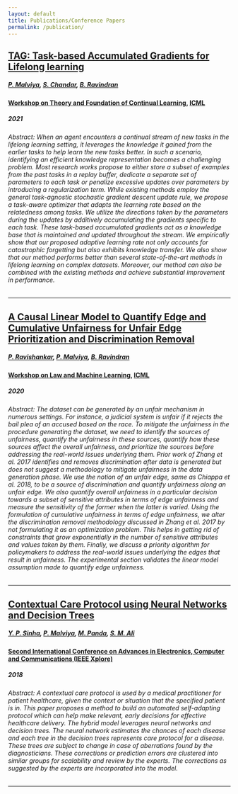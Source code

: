 ```yaml
---
layout: default
title: Publications/Conference Papers
permalink: /publication/
---
```


## [TAG: Task-based Accumulated Gradients for Lifelong learning](https://arxiv.org/abs/2105.05155)
##### [P. Malviya](https://in.linkedin.com/in/pranshumalviya2), [S. Chandar](http://sarathchandar.in), [B. Ravindran](http://www.cse.iitm.ac.in/~ravi/)
#### [Workshop on Theory and Foundation of Continual Learning](https://sites.google.com/view/cl-theory-icml2021/home), [ICML](https://icml.cc)
##### 2021
###### Abstract: When an agent encounters a continual stream of new tasks in the lifelong learning setting, it leverages the knowledge it gained from the earlier tasks to help learn the new tasks better. In such a scenario, identifying an efficient knowledge representation becomes a challenging problem. Most research works propose to either store a subset of examples from the past tasks in a replay buffer, dedicate a separate set of parameters to each task or penalize excessive updates over parameters by introducing a regularization term. While existing methods employ the general task-agnostic stochastic gradient descent update rule, we propose a task-aware optimizer that adapts the learning rate based on the relatedness among tasks. We utilize the directions taken by the parameters during the updates by additively accumulating the gradients specific to each task. These task-based accumulated gradients act as a knowledge base that is maintained and updated throughout the stream. We empirically show that our proposed adaptive learning rate not only accounts for catastrophic forgetting but also exhibits knowledge transfer. We also show that our method performs better than several state-of-the-art methods in lifelong learning on complex datasets. Moreover, our method can also be combined with the existing methods and achieve substantial improvement in performance. 

--------------------------------------------------
## [A Causal Linear Model to Quantify Edge and Cumulative Unfairness for Unfair Edge Prioritization and Discrimination Removal](https://arxiv.org/abs/2007.05516)
##### [P. Ravishankar](https://sites.google.com/view/pavanravishankar/home), [P. Malviya](https://in.linkedin.com/in/pranshumalviya2), [B. Ravindran](http://www.cse.iitm.ac.in/~ravi/)
#### [Workshop on Law and Machine Learning](https://sites.google.com/view/icml-law-and-ml-2020/), [ICML](https://icml.cc)
##### 2020
###### Abstract: The dataset can be generated by an unfair mechanism in numerous settings. For instance, a judicial system is unfair if it rejects the bail plea of an accused based on the race. To mitigate the unfairness in the procedure generating the dataset, we need to identify the sources of unfairness, quantify the unfairness in these sources, quantify how these sources affect the overall unfairness, and prioritize the sources before addressing the real-world issues underlying them. Prior work of Zhang et al. 2017 identifies and removes discrimination after data is generated but does not suggest a methodology to mitigate unfairness in the data generation phase. We use the notion of an unfair edge, same as Chiappa et al. 2018, to be a source of discrimination and quantify unfairness along an unfair edge. We also quantify overall unfairness in a particular decision towards a subset of sensitive attributes in terms of edge unfairness and measure the sensitivity of the former when the latter is varied. Using the formulation of cumulative unfairness in terms of edge unfairness, we alter the discrimination removal methodology discussed in Zhang et al. 2017 by not formulating it as an optimization problem. This helps in getting rid of constraints that grow exponentially in the number of sensitive attributes and values taken by them. Finally, we discuss a priority algorithm for policymakers to address the real-world issues underlying the edges that result in unfairness. The experimental section validates the linear model assumption made to quantify edge unfairness. 

--------------------------------------------------

## [Contextual Care Protocol using Neural Networks and Decision Trees](https://arxiv.org/pdf/1811.06437)
##### [Y. P. Sinha](https://in.linkedin.com/in/yash-pratyush-sinha-0b4756ba), [P. Malviya](https://in.linkedin.com/in/pranshumalviya2), [M. Panda](https://in.linkedin.com/in/minerva-panda-22b04593), [S. M. Ali](https://www.linkedin.com/in/syedmohdali121/)
#### [Second International Conference on Advances in Electronics, Computer and Communications (IEEE Xplore)](http://reva.edu.in/icaecc2018/)
##### 2018
###### Abstract: A contextual care protocol is used by a medical practitioner for patient healthcare, given the context or situation that the specified patient is in. This paper proposes a method to build an automated self-adapting protocol which can help make relevant, early decisions for effective healthcare delivery. The hybrid model leverages neural networks and decision trees. The neural network estimates the chances of each disease and each tree in the decision trees represents care protocol for a disease. These trees are subject to change in case of aberrations found by the diagnosticians. These corrections or prediction errors are clustered into similar groups for scalability and review by the experts. The corrections as suggested by the experts are incorporated into the model.
--------------------------------------------------
